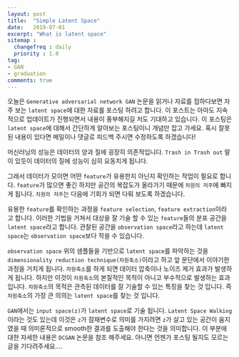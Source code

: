 ```yaml
---
layout: post
title:  "Simple Latent Space"
date:   2019-07-01
excerpt: "What is latent space"
sitemap :
  changefreq : daily
  priority : 1.0
tag:
- GAN
- graduation
comments: true
---
```


오늘은 `Generative adversarial network GAN` 논문을 읽거나 자료를 접하다보면 자주 보는 `latent space`에 대한 자료를 포스팅 하려고 합니다. 이 포스트는 아마도 지속적으로 업데이트가 진행되면서 내용이 풍부해지길 저도 기대하고 있습니다. 이 포스팅은 `latent space`에 대해서 간단하게 알아보는 포스팅이니 개념만 잡고 가세요. 혹시 잘못된 내용이 있다면 메일이나 댓글로 피드백 주시면 수정하도록 하겠습니다!  

머신러닝의 성능은 데이터의 양과 질에 굉장히 의존적입니다. `Trash in Trash out` 말이 있듯이 데이터의 질에 성능이 심히 요동치게 됩니다.  

그래서 데이터가 모이면 어떤 `feature`가 유용한지 아닌지 확인하는 작업이 필요로 합니다. `feature`가 많으면 좋긴 하지만 공간의 복잡도가 올라가기 때문에 `차원의 저주`에 빠지게 됩니다. `차원의 저주`는 다음에 기회가 되면 다뤄 보도록 하겠습니다.  

유용한 `feature`를 확인하는 과정을 `feature selection`, `feature extraction`이라고 합니다. 이러한 기법을 거쳐서 대상을 잘 기술 할 수 있는 `feature`들의 분포 공간을 `latent space`라고 합니다. 관찰된 공간을 `observation space`라고 하는데 `latent space`는 `observation space`보다 작을 수 있습니다.  

`observation space` 위의 샘플들을 기반으로 `latent space`를 파악하는 것을 `dimensionality reduction technique(차원축소)`이라고 하고 앞 문단에서 이야기한 과정을 거치게 됩니다. `차원축소`를 하게 되면 데이터 압축이나 노이즈 제거 효과가 발생하게 됩니다. 하지만 이것이 `차원축소`의 본질적인 목적이 아니고 부수적으로 발생하는 효과입니다. `차원축소`의 목적은 관측된 데이터를 잘 기술할 수 있는 특징을 찾는 것 입니다. 즉 `차원축소`의 가장 큰 의의는 `latent space`를 찾는 것 입니다.  

`GAN`에서는 `input space(z)`가 `latent space`로 기술 됩니다. `Latent Space Walking`이라는 것도 있는데 이것은 `z`가 잠재변수로 의미를 가지려면 `z`가 살고 있는 공간이 움지였을 때 의미론적으로 smooth한 결과를 도출해야 한다는 것을 의미합니다. 이 부분에 대한 자세한 내용은 `DCGAN` 논문을 참조 해주세요. 아니면 언젠가 포스팅 될지도 모르는 글을 기다려주세요....